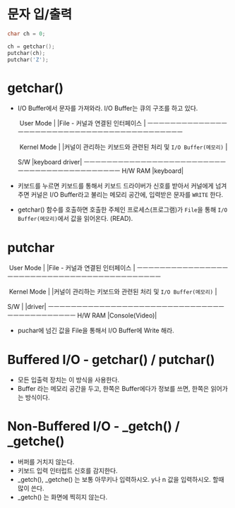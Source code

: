 # 문자 입/출력

```cpp
char ch = 0;

ch = getchar();
putchar(ch);
putchar('Z');
```



# getchar()

- I/O Buffer에서 문자를 가져와라. I/O Buffer는 큐의 구조를 하고 있다.

  ​	User Mode    |								     |File - 커널과 연결된 인터페이스 |
  ㅡㅡㅡㅡㅡㅡㅡㅡㅡㅡㅡㅡㅡㅡㅡㅡㅡㅡㅡㅡㅡㅡㅡㅡㅡㅡㅡㅡㅡㅡㅡㅡㅡㅡㅡㅡㅡㅡㅡㅡㅡㅡㅡ

  ​	Kernel Mode |								     |커널이 관리하는 키보드와 관련된 처리 및 `I/O Buffer(메모리)` |

  S/W												|keyboard driver|
  ㅡㅡㅡㅡㅡㅡㅡㅡㅡㅡㅡㅡㅡㅡㅡㅡㅡㅡㅡㅡㅡㅡㅡㅡㅡㅡㅡㅡㅡㅡㅡㅡㅡㅡㅡㅡㅡㅡㅡㅡㅡㅡㅡ
  H/W				RAM							|keyboard|

- 키보드를 누르면 키보드를 통해서 키보드 드라이버가 신호를 받아서 커널에게 넘겨주면 
  커널은 I/O Buffer라고 불리는 메모리 공간에, 입력받은 문자를 `WRITE` 한다.

- getchar() 함수를 호출하면 호출한 주체인 프로세스(프로그램)가 `File`을 통해 `I/O Buffer(메모리)`에서 
  값을 읽어온다. (READ).



# putchar

​	User Mode    |								     |File - 커널과 연결된 인터페이스 |
​        ㅡㅡㅡㅡㅡㅡㅡㅡㅡㅡㅡㅡㅡㅡㅡㅡㅡㅡㅡㅡㅡㅡㅡㅡㅡㅡㅡㅡㅡㅡㅡㅡㅡㅡㅡㅡㅡㅡㅡㅡㅡㅡㅡ

​	Kernel Mode |								     |커널이 관리하는 키보드와 관련된 처리 및 `I/O Buffer(메모리)` |

S/W			 |     								|driver|
ㅡㅡㅡㅡㅡㅡㅡㅡㅡㅡㅡㅡㅡㅡㅡㅡㅡㅡㅡㅡㅡㅡㅡㅡㅡㅡㅡㅡㅡㅡㅡㅡㅡㅡㅡㅡㅡㅡㅡㅡㅡㅡㅡ
H/W				RAM							|Console(Video)|

- puchar에 넘긴 값을 File을 통해서 I/O Buffer에 Write 해라.



# Buffered I/O - getchar() / putchar()

- 모든 입출력 장치는 이 방식을 사용한다.
- Buffer 라는 메모리 공간을 두고, 한쪽은 Buffer에다가 정보를 쓰면, 한쪽은 읽어가는 방식이다.



# Non-Buffered I/O - _getch() / _getche()

- 버퍼를 거치지 않는다.
- 키보드 입력 인터럽트 신호를 감지한다.
- _getch(), _getche() 는 보통 아무키나 입력하시오. y나 n 값을 입력하시오. 할때 많이 쓴다.
- _getch() 는 화면에 찍히지 않는다.

